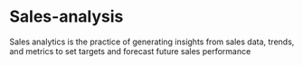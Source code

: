 # Sales-analysis
Sales analytics is the practice of generating insights from sales data, trends, and metrics to set targets and forecast future sales performance
